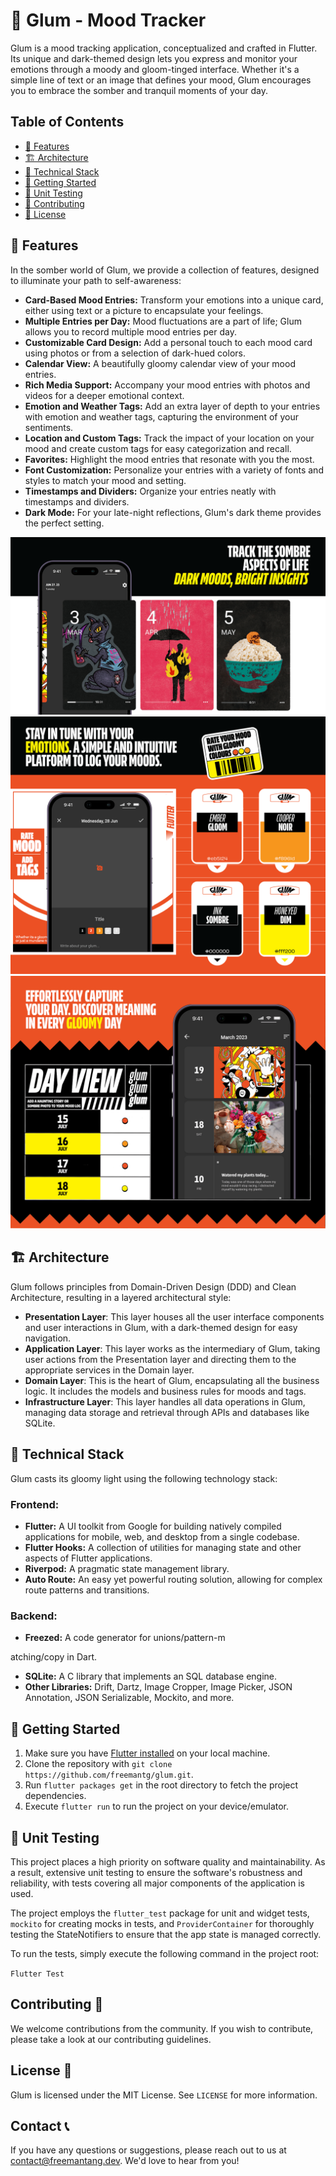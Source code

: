 # 🌚 Glum - Mood Tracker

Glum is a mood tracking application, conceptualized and crafted in Flutter. Its unique and dark-themed design lets you express and monitor your emotions through a moody and gloom-tinged interface. Whether it's a simple line of text or an image that defines your mood, Glum encourages you to embrace the somber and tranquil moments of your day.

## Table of Contents

- [🌟 Features](#-features)
- [🏗️ Architecture](#-architecture)
- [🔧 Technical Stack](#-technical-stack)
- [🚀 Getting Started](#-getting-started)
- [🧪  Unit Testing](#-unit-testing)
- [🤝 Contributing](#-contributing)
- [📝 License](#-license)

## 🌟 Features

In the somber world of Glum, we provide a collection of features, designed to illuminate your path to self-awareness:

- **Card-Based Mood Entries:** Transform your emotions into a unique card, either using text or a picture to encapsulate your feelings.
- **Multiple Entries per Day:** Mood fluctuations are a part of life; Glum allows you to record multiple mood entries per day.
- **Customizable Card Design:** Add a personal touch to each mood card using photos or from a selection of dark-hued colors.
- **Calendar View:** A beautifully gloomy calendar view of your mood entries.
- **Rich Media Support:** Accompany your mood entries with photos and videos for a deeper emotional context.
- **Emotion and Weather Tags:** Add an extra layer of depth to your entries with emotion and weather tags, capturing the environment of your sentiments.
- **Location and Custom Tags:** Track the impact of your location on your mood and create custom tags for easy categorization and recall.
- **Favorites:** Highlight the mood entries that resonate with you the most.
- **Font Customization:** Personalize your entries with a variety of fonts and styles to match your mood and setting.
- **Timestamps and Dividers:** Organize your entries neatly with timestamps and dividers.
- **Dark Mode:** For your late-night reflections, Glum's dark theme provides the perfect setting.

![1](assets/screenshots/glum_1.png)
![2](assets/screenshots/glum_2.png)
![3](assets/screenshots/glum_3.png)

## 🏗️ Architecture

Glum follows principles from Domain-Driven Design (DDD) and Clean Architecture, resulting in a layered architectural style:

- **Presentation Layer**: This layer houses all the user interface components and user interactions in Glum, with a dark-themed design for easy navigation.
- **Application Layer**: This layer works as the intermediary of Glum, taking user actions from the Presentation layer and directing them to the appropriate services in the Domain layer.
- **Domain Layer**: This is the heart of Glum, encapsulating all the business logic. It includes the models and business rules for moods and tags.
- **Infrastructure Layer**: This layer handles all data operations in Glum, managing data storage and retrieval through APIs and databases like SQLite.

## 🔧 Technical Stack

Glum casts its gloomy light using the following technology stack:

### Frontend:

- **Flutter:** A UI toolkit from Google for building natively compiled applications for mobile, web, and desktop from a single codebase.
- **Flutter Hooks:** A collection of utilities for managing state and other aspects of Flutter applications.
- **Riverpod:** A pragmatic state management library.
- **Auto Route:** An easy yet powerful routing solution, allowing for complex route patterns and transitions.

### Backend:

- **Freezed:** A code generator for unions/pattern-m

atching/copy in Dart.
- **SQLite:** A C library that implements an SQL database engine.
- **Other Libraries:** Drift, Dartz, Image Cropper, Image Picker, JSON Annotation, JSON Serializable, Mockito, and more.

## 🚀 Getting Started

1. Make sure you have [Flutter installed](https://flutter.dev/docs/get-started/install) on your local machine.
2. Clone the repository with `git clone https://github.com/freemantg/glum.git`.
3. Run `flutter packages get` in the root directory to fetch the project dependencies.
4. Execute `flutter run` to run the project on your device/emulator.

## 🧪 Unit Testing

This project places a high priority on software quality and maintainability. As a result, extensive unit testing to ensure the software's robustness and reliability, with tests covering all major components of the application is used.

The project employs the `flutter_test` package for unit and widget tests, `mockito` for creating mocks in tests, and `ProviderContainer` for thoroughly testing the StateNotifiers to ensure that the app state is managed correctly.

To run the tests, simply execute the following command in the project root:

`Flutter Test`

## Contributing 🤝

We welcome contributions from the community. If you wish to contribute, please take a look at our contributing guidelines.

## License 📄

Glum is licensed under the MIT License. See `LICENSE` for more information.

## Contact 📞

If you have any questions or suggestions, please reach out to us at <contact@freemantang.dev>. We'd love to hear from you!
